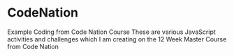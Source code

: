 # CodeNation
Example Coding from Code Nation Course
These are various JavaScript activities and challenges which I am creating on the 12 Week Master Course from Code Nation
